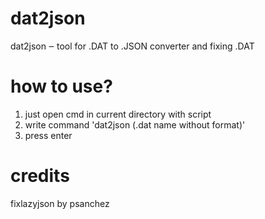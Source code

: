 # dat2json
dat2json ‒ tool for .DAT to .JSON converter and fixing .DAT

# how to use?
1. just open cmd in current directory with script
2. write command 'dat2json (.dat name without format)'
3. press enter

# credits
fixlazyjson by psanchez
